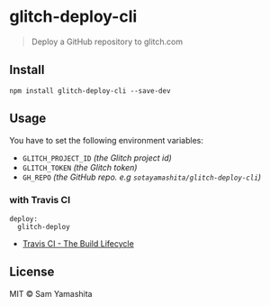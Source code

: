 # glitch-deploy-cli

> Deploy a GitHub repository to glitch.com

## Install

```
npm install glitch-deploy-cli --save-dev
```

## Usage

You have to set the following environment variables:

- `GLITCH_PROJECT_ID` _(the Glitch project id)_
- `GLITCH_TOKEN` _(the Glitch token)_
- `GH_REPO` _(the GitHub repo. e.g `sotayamashita/glitch-deploy-cli`)_

### with Travis CI

```
deploy:
  glitch-deploy
```

- [Travis CI - The Build Lifecycle](https://docs.travis-ci.com/user/customizing-the-build/#The-Build-Lifecycle)

## License

MIT © Sam Yamashita
